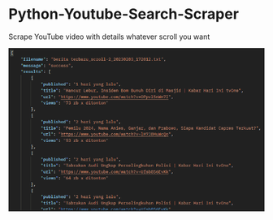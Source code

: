# Python-Youtube-Search-Scraper

Scrape YouTube video with details whatever scroll you want

![alt text](https://github.com/dhohirpradana/Python-Youtube-Search-Scraper/blob/master/sample_output.png?raw=true)
